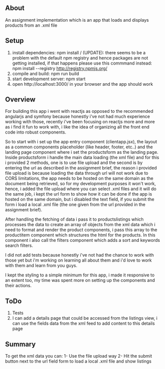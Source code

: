About
---
An assignment implementation which is an app that loads and displays products from an .xml file

Setup
---
1. install dependencies: npm install
/ (UPDATE): there seems to be a problem with the default npm registry and hence packages are not getting installed, if that happens please use this commmand instead: npm install --registry http://registry.npmjs.org/
2. compile and build: npm run build
3. start development server: npm start
4. open http://localhost:3000/ in your browser and the app should work



Overview
---
For building this app i went with reactjs as opposed to the recommended angularjs and symfony because honestly i've not had much experience working with those, recently i've been focusing on reactjs more and more as i find it fun to work with, i like the idea of organizing all the front end code into robust components.

So to start with i set up the app entry component (clientapp.jsx), the layout as a common components placeholder (like header, footer, etc..) and the landing page component where i set the productsform as the landing page. Inside productsform i handle the main data loading (the xml file) and for this i provided 2 methods, one is to use file upload and the second is by entering the url as described in the assignment brief, the reason i provided file upload is because loading the data through url will not work due to CORS limitations, the app needs to be hosted on the same domain as the document being retrieved, so for my development purposes it won't work, hence, i added the file upload where you can select .xml files and it will do the same job, i kept the url form to show how it can be done if the app is hosted on the same domain, but i disabled the text field, if you submit the form i load a local .xml file (the one given from the url provided in the assignment brief).

After handling the fetching of data i pass it to productslistings which processes the data to create an array of objects from the xml data which i need to format and render the product components, i pass this array to the productitem component which structures the html for the products. In this component i also call the filters component which adds a sort and keywords search filters.

I did not add tests because honestly i've not had the chance to work with those yet but i'm working on learning all about them and i'd love to work with them and learn from you guys.

I kept the styling to a simple minimum for this app, i made it responsive to an extent too, my time was spent more on setting up the components and their actions.



ToDo
---
1. Tests
2. I can add a details page that could be accessed from the listings view, i can use the <additional> fields data from the xml feed to add content to this details page



Summary
---
To get the xml data you can:
1- Use the file upload way
2- Hit the submit button next to the url field form to load a local .xml file and show listings
